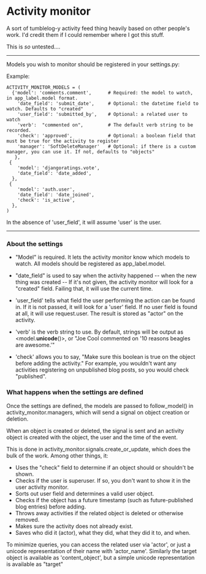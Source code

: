 # Activity monitor

A sort of tumblelog-y activity feed thing heavily based on other people's work. I'd credit them if I could remember where I got this stuff.

This is *so* untested....

--------

Models you wish to monitor should be registered in your settings.py:

Example:

    ACTIVITY_MONITOR_MODELS = (
      {'model': 'comments.comment',      # Required: the model to watch, in app_label.model format.
        'date_field': 'submit_date',     # Optional: the datetime field to watch. Defaults to "created"
        'user_field': 'submitted_by',    # Optional: a related user to watch
        'verb':  "commented on",         # The default verb string to be recorded.
        'check': 'approved',             # Optional: a boolean field that must be true for the activity to register
        'manager': 'SoftDeleteManager'   # Optional: if there is a custom manager, you can use it. If not, defaults to "objects"
       },
     {
        'model': 'djangoratings.vote',
        'date_field': 'date_added',
      },
     {
        'model': 'auth.user',
        'date_field': 'date_joined',
        'check': 'is_active',
      }, 
    )


In the absence of 'user_field', it will assume 'user' is the user.

--------

### About the settings
* "Model" is required. It lets the activity monitor know which models to watch. All models should be registered as app_label.model.  
* "date_field" is used to say when the activity happened -- when the new thing was created -- If it's not given, the activity monitor will look for a "created" field. Failing that, it will use the current time.   

* 'user_field' tells what field the user performing the action can be found in. If it is not passed, it will look for a 'user' field. If no user field is found at all, it will use request.user. The result is stored as "actor" on the activity.

* 'verb' is the verb string to use. By default, strings will be output as <actor> <verb> <model.__unicode__()>, or "Joe Cool commented on '10 reasons beagles are awesome.'"

* 'check' allows you to say, "Make sure this boolean is true on the object before adding the activity." For example, you wouldn't want any activities registering on unpublished blog posts, so you would check "published".  


### What happens when the settings are defined

Once the settings are defined, the models are passed to follow_model() in activity_monitor.managers, which will send a signal on object creation or deletion.

When an object is created or deleted, the signal is sent and an activity object is created with the object, 
the user and the time of the event.

This is done in activity_monitor.signals.create_or_update, which does the bulk of the work. Among other things, it:

* Uses the "check" field to determine if an object should or shouldn't be shown.  
* Checks if the user is superuser. If so, you don't want to show it in the user activity monitor.  
* Sorts out user field and determines a valid user object.  
* Checks if the object has a future timestamp (such as future-published blog entries) before adding.  
* Throws away activities if the related object is deleted or otherwise removed.  
* Makes sure the activity does not already exist.  
* Saves who did it (actor), what they did, what they did it to, and when. 

To minimize queries, you can access the related user via 'actor', or just a unicode representation of their name with 'actor_name'. Similarly the target object is available as 'content_object', but a simple unicode representation is available as "target"


